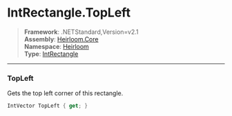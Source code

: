 # IntRectangle.TopLeft

> **Framework**: .NETStandard,Version=v2.1  
> **Assembly**: [Heirloom.Core][0]  
> **Namespace**: [Heirloom][0]  
> **Type**: [IntRectangle][1]  

--------------------------------------------------------------------------------

### TopLeft

Gets the top left corner of this rectangle.

```cs
IntVector TopLeft { get; }
```

[0]: ..\Heirloom.Core.md
[1]: Heirloom.IntRectangle.md
